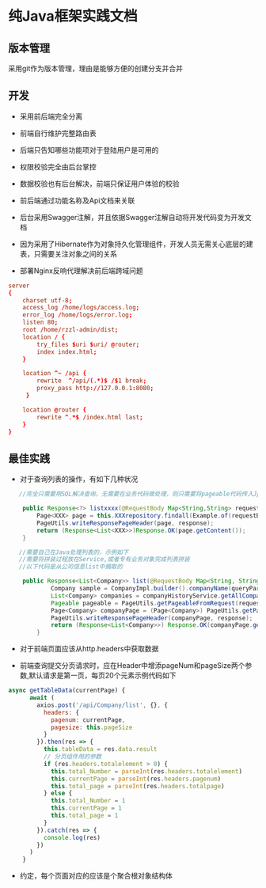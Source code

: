 # 纯Java框架实践文档

## 版本管理

采用git作为版本管理，理由是能够方便的创建分支并合并

## 开发

* 采用前后端完全分离

* 前端自行维护完整路由表

* 后端只告知哪些功能项对于登陆用户是可用的

* 权限校验完全由后台掌控

* 数据校验也有后台解决，前端只保证用户体验的校验

* 前后端通过功能名称及Api文档来关联

* 后台采用Swagger注解，并且依据Swagger注解自动将开发代码变为开发文档

* 因为采用了Hibernate作为对象持久化管理组件，开发人员无需关心底层的建表，只需要关注对象之间的关系

* 部署Nginx反响代理解决前后端跨域问题

```conf
server
{
    charset utf-8;
    access_log /home/logs/access.log;
    error_log /home/logs/error.log;
    listen 80;
    root /home/rzzl-admin/dist;
    location / {
        try_files $uri $uri/ @router;
        index index.html;
    }

    location ^~ /api {
        rewrite  ^/api/(.*)$ /$1 break;
        proxy_pass http://127.0.0.1:8080;
     }

    location @router {
        rewrite ^.*$ /index.html last;
    }
}
```

## 最佳实践

* 对于查询列表的操作，有如下几种状况
    
```java
   //完全只需要用SQL解决查询，无需要在业务代码做处理，则只需要将pageable代码传入Jpa的repository，示例代码如下

    public Response<?> listxxxx(@RequestBody Map<String,String> requestMap, HttpServletRequest request, HttpServletResponse response){
        Page<XXX> page = this.XXXrepository.findall(Example.of(requestBody),PageUtils.getPageableFromRequest(request));
        PageUtils.writeResponsePageHeader(page, response);
        return (Response<List<XXX>>)Response.OK(page.getContent());
    }

```

```java
   //需要自己在Java处理列表的，示例如下
   //需要将拼装过程放在Service,或者专有业务对象完成列表拼装
   //以下代码是从公司信息list中摘取的

    public Response<List<Company>> list(@RequestBody Map<String, String> queryParam, HttpServletRequest request, HttpServletResponse response) {
            Company sample = CompanyImpl.builder().companyName(queryParam.get("companyName")).companyType(queryParam.get("companyType")).build();
            List<Company> companies = companyHistoryService.getAllCompanyLatestHistory(sample);
            Pageable pageable = PageUtils.getPageableFromRequest(request);
            Page<Company> companyPage = (Page<Company>) PageUtils.getPageFromPageable(companies, pageable);
            PageUtils.writeResponsePageHeader(companyPage, response);
            return (Response<List<Company>>) Response.OK(companyPage.getContent());
        }
```

* 对于前端页面应该从http.headers中获取数据

* 前端查询提交分页请求时，应在Header中增添pageNum和pageSize两个参数,默认请求是第一页，每页20个元素示例代码如下

```javascript 1.8
async getTableData(currentPage) {
      await (
        axios.post('/api/Company/list', {}, {
          headers: {
            pagenum: currentPage,
            pagesize: this.pageSize
          }
        }).then(res => {
          this.tableData = res.data.result
          // 分页组件用的参数
          if (res.headers.totalelement > 0) {
            this.total_Number = parseInt(res.headers.totalelement)
            this.currentPage = parseInt(res.headers.pagenum)
            this.total_page = parseInt(res.headers.totalpage)
          } else {
            this.total_Number = 1
            this.currentPage = 1
            this.total_page = 1
          }
        }).catch(res => {
          console.log(res)
        })
      )
    }
```

* 约定，每个页面对应的应该是个聚合根对象结构体